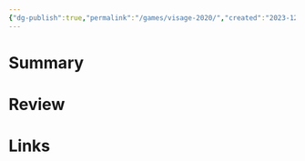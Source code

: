 ```yaml
---
{"dg-publish":true,"permalink":"/games/visage-2020/","created":"2023-12-08","updated":"2023-12-08"}
---
```



# Summary

# Review

# Links
